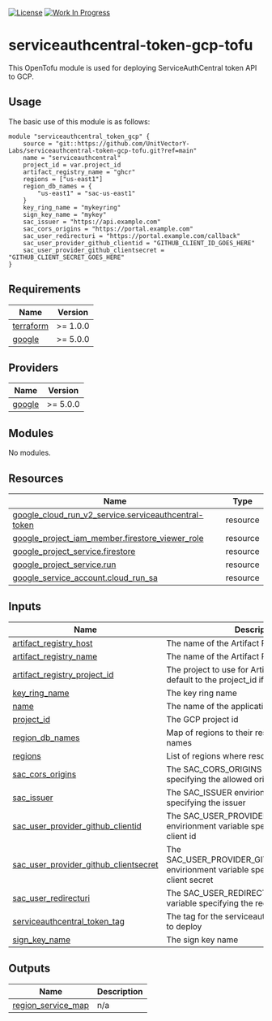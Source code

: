 [![License](https://img.shields.io/badge/License-Apache%202.0-blue.svg)](https://opensource.org/licenses/Apache-2.0) [![Work In Progress](https://img.shields.io/badge/Status-Work%20In%20Progress-yellow)](https://unitvectory-labs.github.io/uvy-labs-guide/bestpractices/status/#work-in-progress)

# serviceauthcentral-token-gcp-tofu

This OpenTofu module is used for deploying ServiceAuthCentral token API to GCP.

## Usage

The basic use of this module is as follows:

```hcl
module "serviceauthcentral_token_gcp" {
    source = "git::https://github.com/UnitVectorY-Labs/serviceauthcentral-token-gcp-tofu.git?ref=main"
    name = "serviceauthcentral"
    project_id = var.project_id
    artifact_registry_name = "ghcr"
    regions = ["us-east1"]
    region_db_names = {
        "us-east1" = "sac-us-east1"
    }
    key_ring_name = "mykeyring"
    sign_key_name = "mykey"
    sac_issuer = "https://api.example.com"
    sac_cors_origins = "https://portal.example.com"
    sac_user_redirecturi = "https://portal.example.com/callback"
    sac_user_provider_github_clientid = "GITHUB_CLIENT_ID_GOES_HERE"
    sac_user_provider_github_clientsecret = "GITHUB_CLIENT_SECRET_GOES_HERE"
}
```

<!-- BEGIN_TF_DOCS -->
## Requirements

| Name | Version |
|------|---------|
| <a name="requirement_terraform"></a> [terraform](#requirement\_terraform) | >= 1.0.0 |
| <a name="requirement_google"></a> [google](#requirement\_google) | >= 5.0.0 |

## Providers

| Name | Version |
|------|---------|
| <a name="provider_google"></a> [google](#provider\_google) | >= 5.0.0 |

## Modules

No modules.

## Resources

| Name | Type |
|------|------|
| [google_cloud_run_v2_service.serviceauthcentral-token](https://registry.terraform.io/providers/hashicorp/google/latest/docs/resources/cloud_run_v2_service) | resource |
| [google_project_iam_member.firestore_viewer_role](https://registry.terraform.io/providers/hashicorp/google/latest/docs/resources/project_iam_member) | resource |
| [google_project_service.firestore](https://registry.terraform.io/providers/hashicorp/google/latest/docs/resources/project_service) | resource |
| [google_project_service.run](https://registry.terraform.io/providers/hashicorp/google/latest/docs/resources/project_service) | resource |
| [google_service_account.cloud_run_sa](https://registry.terraform.io/providers/hashicorp/google/latest/docs/resources/service_account) | resource |

## Inputs

| Name | Description | Type | Default | Required |
|------|-------------|------|---------|:--------:|
| <a name="input_artifact_registry_host"></a> [artifact\_registry\_host](#input\_artifact\_registry\_host) | The name of the Artifact Registry repository | `string` | `"us-docker.pkg.dev"` | no |
| <a name="input_artifact_registry_name"></a> [artifact\_registry\_name](#input\_artifact\_registry\_name) | The name of the Artifact Registry repository | `string` | n/a | yes |
| <a name="input_artifact_registry_project_id"></a> [artifact\_registry\_project\_id](#input\_artifact\_registry\_project\_id) | The project to use for Artifact Registry. Will default to the project\_id if not set. | `string` | `null` | no |
| <a name="input_key_ring_name"></a> [key\_ring\_name](#input\_key\_ring\_name) | The key ring name | `string` | n/a | yes |
| <a name="input_name"></a> [name](#input\_name) | The name of the application | `string` | `"serviceauthcentral"` | no |
| <a name="input_project_id"></a> [project\_id](#input\_project\_id) | The GCP project id | `string` | n/a | yes |
| <a name="input_region_db_names"></a> [region\_db\_names](#input\_region\_db\_names) | Map of regions to their respective database names | `map(string)` | n/a | yes |
| <a name="input_regions"></a> [regions](#input\_regions) | List of regions where resources will be created | `list(string)` | n/a | yes |
| <a name="input_sac_cors_origins"></a> [sac\_cors\_origins](#input\_sac\_cors\_origins) | The SAC\_CORS\_ORIGINS envirionment variable specifying the allowed origins | `string` | n/a | yes |
| <a name="input_sac_issuer"></a> [sac\_issuer](#input\_sac\_issuer) | The SAC\_ISSUER envirionment variable specifying the issuer | `string` | n/a | yes |
| <a name="input_sac_user_provider_github_clientid"></a> [sac\_user\_provider\_github\_clientid](#input\_sac\_user\_provider\_github\_clientid) | The SAC\_USER\_PROVIDER\_GITHUB\_CLIENTID envirionment variable specifying the GitHub client id | `string` | n/a | yes |
| <a name="input_sac_user_provider_github_clientsecret"></a> [sac\_user\_provider\_github\_clientsecret](#input\_sac\_user\_provider\_github\_clientsecret) | The SAC\_USER\_PROVIDER\_GITHUB\_CLIENTSECRET envirionment variable specifying the GitHub client secret | `string` | n/a | yes |
| <a name="input_sac_user_redirecturi"></a> [sac\_user\_redirecturi](#input\_sac\_user\_redirecturi) | The SAC\_USER\_REDIRECTURI envirionment variable specifying the redirect uri | `string` | n/a | yes |
| <a name="input_serviceauthcentral_token_tag"></a> [serviceauthcentral\_token\_tag](#input\_serviceauthcentral\_token\_tag) | The tag for the serviceauthcentral token image to deploy | `string` | `"dev"` | no |
| <a name="input_sign_key_name"></a> [sign\_key\_name](#input\_sign\_key\_name) | The sign key name | `string` | n/a | yes |

## Outputs

| Name | Description |
|------|-------------|
| <a name="output_region_service_map"></a> [region\_service\_map](#output\_region\_service\_map) | n/a |
<!-- END_TF_DOCS -->
